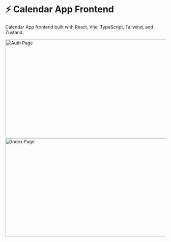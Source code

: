 # ⚡ Calendar App Frontend

Calendar App frontend built with React, Vite, TypeScript, Tailwind, and Zustand.

<img src='https://github.com/dragan717080/Calendar/assets/135660124/4612ad77-6aab-4ed7-88c7-61331a2e84e2' alt='Auth Page' width='670' height='310' />

<img src='https://github.com/dragan717080/Calendar/assets/135660124/ab74f6dd-bb68-47e2-b9a9-1ccbc86e6225' alt='Index Page' width='670' height='310' />
